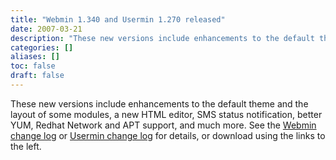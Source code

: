```yaml
---
title: "Webmin 1.340 and Usermin 1.270 released"
date: 2007-03-21
description: "These new versions include enhancements to the default theme and the layout of some modules, a..."
categories: []
aliases: []
toc: false
draft: false
---
```

These new versions include enhancements to the default theme and the layout of some modules, a new HTML editor, SMS status notification, better YUM, Redhat Network and APT support, and much more. See the [Webmin change log][1] or [Usermin change log][2] for details, or download using the links to the left.

  [1]: changes.html
  [2]: uchanges.html
